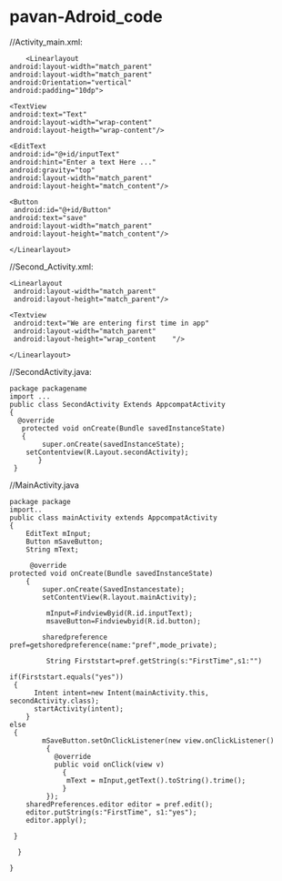 # pavan-Adroid_code

//Activity_main.xml:

        <Linearlayout 
 	android:layout-width="match_parent"
 	android:layout-width="match_parent"
 	android:Orientation="vertical"
 	android:padding="10dp">

	<TextView
 	android:text="Text"
 	android:layout-width="wrap-content"
 	android:layout-heigth="wrap-content"/>

	<EditText
 	android:id="@+id/inputText"
 	android:hint="Enter a text Here ..."
 	android:gravity="top"
 	android:layout-width="match_parent"
 	android:layout-height="match_content"/>

	<Button
	 android:id="@+id/Button"
 	android:text="save"
 	android:layout-width="match_parent"
 	android:layout-height="match_content"/>

	</Linearlayout>








//Second_Activity.xml:

	<Linearlayout
	 android:layout-width="match_parent"
	 android:layout-height="match_parent"/>
	
	<Textview
	 android:text="We are entering first time in app"
	 android:layout-width="match_parent"
	 android:layout-height="wrap_content	"/>

	</Linearlayout>








//SecondActivity.java:

	package packagename
	import ...
	public class SecondActivity Extends AppcompatActivity
	{
	  @override
	   protected void onCreate(Bundle savedInstanceState)
	   {
 	        super.onCreate(savedInstanceState);
		setContentview(R.Layout.secondActivity);
           }
	 }









//MainActivity.java

   	package package
   	import..
   	public class mainActivity extends AppcompatActivity
   	{
  	    EditText mInput;
  	    Button mSaveButton;
  	    String mText;	
     
         @override
   	protected void onCreate(Bundle savedInstanceState)
        {
  	        super.onCreate(SavedInstancestate);
  	        setContentView(R.layout.mainActivity);

  	         mInput=FindviewByid(R.id.inputText);
  	         msaveButton=Findviewbyid(R.id.button);

           	sharedpreference pref=getshoredpreference(name:"pref",mode_private);

  	         String Firststart=pref.getString(s:"FirstTime",s1:"")
  	
   	if(Firststart.equals("yes"))
 	 {
 	      Intent intent=new Intent(mainActivity.this, secondActivity.class);
 	      startActivity(intent); 
    	}
	else
	 {
	    	mSaveButton.setOnClickListener(new view.onClickListener()
	         {
	           @override
	           public void onClick(view v)
	             {
	              mText = mInput,getText().toString().trime();
	             }
	         });
	    sharedPreferences.editor editor = pref.edit();
	    editor.putString(s:"FirstTime", s1:"yes");
	    editor.apply();
        
	 }
	 
      }
      
    }


